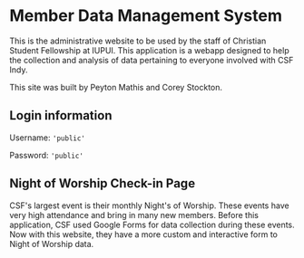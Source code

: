 Member Data Management System
==================================
 This is the administrative website to be used by the staff of Christian Student Fellowship at IUPUI. This application is a webapp designed to help the collection and analysis of data pertaining to everyone involved with CSF Indy.

 This site was built by Peyton Mathis and Corey Stockton.

Login information
-------------------

 Username: `'public'`

 Password: `'public'`

Night of Worship Check-in Page
-------------------------------------
CSF's largest event is their monthly Night's of Worship. These events have very high attendance and bring in many new members. Before this application, CSF used Google Forms for data collection during these events. Now with this website, they have a more custom and interactive form to Night of Worship data.
